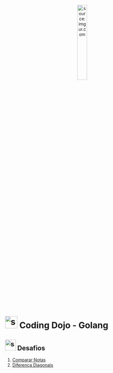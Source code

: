 <div align="center">
    <img src="https://imgur.com/ncmjA9w.png" title="source: imgur.com" width="25%"/>
</div>
<h1><img src="https://imgur.com/eeqbqFZ.png" title="source: imgur.com" width="40px"/>   Coding Dojo - Golang </h1>

<h2><img src="https://imgur.com/eeqbqFZ.png" title="source: imgur.com" width="35px"/> Desafios</h2>

1. <a href="CompararNotas/">Comparar Notas</a>
2. <a href="DiferencaDiagonais/">Diferença Diagonais</a>

